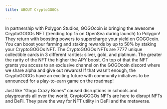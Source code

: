 ```yaml
---
title: ABOUT CryptoGOGOs

---
```

In partnership with Polygon Studios, GOGOcoin is bringing the awesome CryptoGOGOs NFT (trending top 15 on OpenSea during launch) to Polygon! They return with boosting powers to supercharge your yield on GOGOcoin. You can boost your farming and staking rewards by up to 50% by staking your CryptoGOGOs NFT. The CryptoGOGOs NFTs are 7777 unique collectible cards in 3 different rarities: silver, gold, and platinum. The greater the rarity of the NFT the higher the APY boost. On top of that the NFT grants you access to an exclusive channel on the GOGOcoin discord where we share alpha and give out rewards! If that wasn’t enough, the CryptoGOGOs have an exciting future with community initiatives to be announced for a play-to-earn game on the roadmap!

Just like “Gogo Crazy Bones” caused disruptions in schools and playgrounds all over the world, CryptoGOGOs NFTs are here to disrupt NFTs and DeFi. They pave the way for NFT utility in DeFi and the metaverse.
